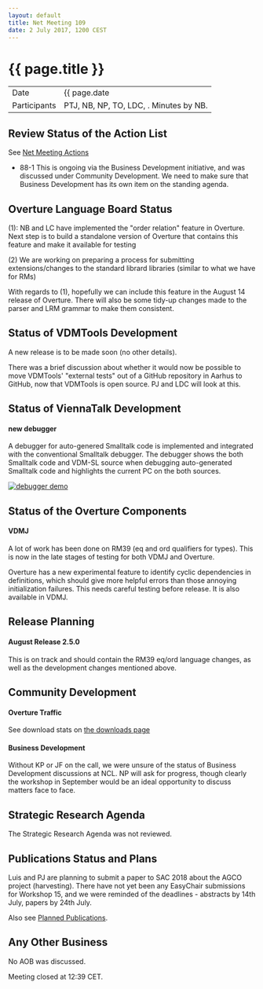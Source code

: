 ```yaml
---
layout: default
title: Net Meeting 109
date: 2 July 2017, 1200 CEST
---
```


# {{ page.title }}

|||
|---|---|
| Date | {{ page.date | date: "%-d %B %Y, %R %Z"}} |
| Participants | PTJ, NB, NP, TO, LDC, .  Minutes by NB. |

## Review Status of the Action List

See [Net Meeting Actions](https://github.com/overturetool/overturetool.github.io/issues?q=is%3Aopen+is%3Aissue+label%3A%22action+net-meeting%22)

* 88-1 This is ongoing via the Business Development initiative, and was discussed under Community Development. We need to make sure that Business Development has its own item on the standing agenda.


## Overture Language Board Status

(1): NB and LC have implemented the "order relation" feature in Overture. Next step is to build a standalone version of Overture that contains this feature and make it available for testing

(2) We are working on preparing a process for submitting extensions/changes to the standard librard libraries (similar to what we have for RMs)

With regards to (1), hopefully we can include this feature in the August 14 release of Overture. There will also be some tidy-up changes made to the parser and LRM grammar to make them consistent.

## Status of VDMTools Development

A new release is to be made soon (no other details).

There was a brief discussion about whether it would now be possible to move VDMTools' "external tests" out of a GitHub repository in Aarhus to GitHub, now that VDMTools is open source. PJ and LDC will look at this.

## Status of ViennaTalk Development

#### new debugger
A debugger for auto-genered Smalltalk code is implemented and integrated with the conventional Smalltalk debugger. The debugger shows the both Smalltalk code and VDM-SL source when debugging auto-generated Smalltalk code and highlights the current PC on the both sources.

[![debugger demo](http://img.youtube.com/vi/NLnhBYM46Yc/1.jpg)](http://www.youtube.com/watch?v=NLnhBYM46Yc)

##  Status of the Overture Components

#### VDMJ

A lot of work has been done on RM39 (eq and ord qualifiers for types). This is now in the late stages of testing for both VDMJ and Overture.

Overture has a new experimental feature to identify cyclic dependencies in definitions, which should give more helpful errors than those annoying initialization failures. This needs careful testing before release. It is also available in VDMJ.


##  Release Planning

#### August Release 2.5.0

This is on track and should contain the RM39 eq/ord language changes, as well as the development changes mentioned above.

##  Community Development

#### Overture Traffic

See download stats on [the downloads page](http://overturetool.org/download/)

#### Business Development

Without KP or JF on the call, we were unsure of the status of Business Development discussions at NCL. NP will ask for progress, though clearly the workshop in September would be an ideal opportunity to discuss matters face to face.

##  Strategic Research Agenda

The Strategic Research Agenda was not reviewed.

##  Publications Status and Plans

Luis and PJ are planning to submit a paper to SAC 2018 about the AGCO project (harvesting). There have not yet been any EasyChair submissions for Workshop 15, and we were reminded of the deadlines - abstracts by 14th July, papers by 24th July.

Also see [Planned Publications](http://overturetool.org/publications/PlannedPublications.html).

##  Any Other Business

No AOB was discussed.

Meeting closed at 12:39 CET.
